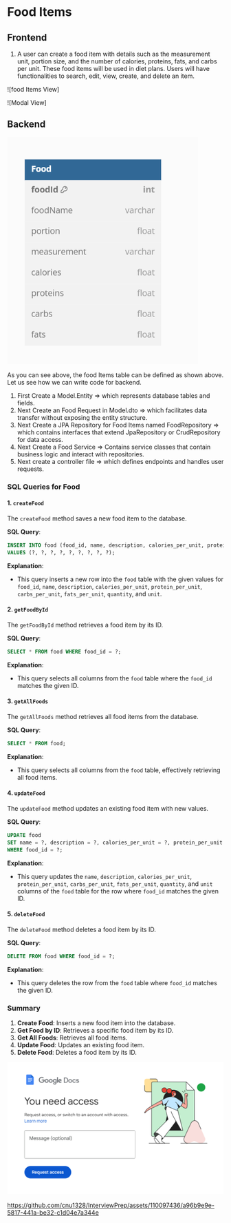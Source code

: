 # Food Items

## Frontend

1. A user can create a food item with details such as the measurement unit, portion size, and the number of calories, proteins, fats, and carbs per unit. These food items will be used in diet plans. Users will have functionalities to search, edit, view, create, and delete an item.

![food Items View]


![Modal View]

## Backend

![Food Items](../assets//foodItems.png)

As you can see above, the food Items table can be defined as shown above. Let us see how we can write code for backend.


1. First Create a Model.Entity => which represents database tables and fields.
2. Next Create an Food Request in Model.dto => which facilitates data transfer without exposing the entity structure.
3. Next Create a JPA Repository for Food Items named FoodRepository => which contains interfaces that extend JpaRepository or CrudRepository for data access.
4. Next Create a Food Service => Contains service classes that contain business logic and interact with repositories.
5. Next create a controller file => which defines endpoints and handles user requests.


### SQL Queries for Food

#### 1. `createFood`
The `createFood` method saves a new food item to the database.

**SQL Query**:
```sql
INSERT INTO food (food_id, name, description, calories_per_unit, protein_per_unit, carbs_per_unit, fats_per_unit, quantity, unit)
VALUES (?, ?, ?, ?, ?, ?, ?, ?, ?);
```

**Explanation**:
- This query inserts a new row into the `food` table with the given values for `food_id`, `name`, `description`, `calories_per_unit`, `protein_per_unit`, `carbs_per_unit`, `fats_per_unit`, `quantity`, and `unit`.

#### 2. `getFoodById`
The `getFoodById` method retrieves a food item by its ID.

**SQL Query**:
```sql
SELECT * FROM food WHERE food_id = ?;
```

**Explanation**:
- This query selects all columns from the `food` table where the `food_id` matches the given ID.

#### 3. `getAllFoods`
The `getAllFoods` method retrieves all food items from the database.

**SQL Query**:
```sql
SELECT * FROM food;
```

**Explanation**:
- This query selects all columns from the `food` table, effectively retrieving all food items.

#### 4. `updateFood`
The `updateFood` method updates an existing food item with new values.

**SQL Query**:
```sql
UPDATE food
SET name = ?, description = ?, calories_per_unit = ?, protein_per_unit = ?, carbs_per_unit = ?, fats_per_unit = ?, quantity = ?, unit = ?
WHERE food_id = ?;
```

**Explanation**:
- This query updates the `name`, `description`, `calories_per_unit`, `protein_per_unit`, `carbs_per_unit`, `fats_per_unit`, `quantity`, and `unit` columns of the `food` table for the row where `food_id` matches the given ID.

#### 5. `deleteFood`
The `deleteFood` method deletes a food item by its ID.

**SQL Query**:
```sql
DELETE FROM food WHERE food_id = ?;
```

**Explanation**:
- This query deletes the row from the `food` table where `food_id` matches the given ID.


### Summary
1. **Create Food**: Inserts a new food item into the database.
2. **Get Food by ID**: Retrieves a specific food item by its ID.
3. **Get All Foods**: Retrieves all food items.
4. **Update Food**: Updates an existing food item.
5. **Delete Food**: Deletes a food item by its ID.





[![Watch the video](../assets/access.png)](../assets/videoplayback.mp4)

https://github.com/cnu1328/InterviewPrep/assets/110097436/a96b9e9e-5817-441a-be32-c1d04e7a344e








